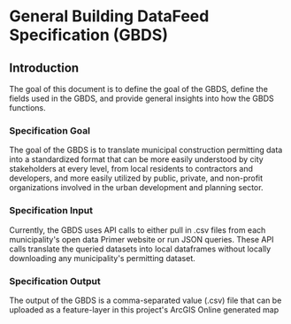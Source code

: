 # **General Building DataFeed Specification (GBDS)**

## **Introduction**

The goal of this document is to define the goal of the GBDS, define the fields used in the GBDS, and provide general insights into how the GBDS functions.

### **Specification Goal**

The goal of the GBDS is to translate municipal construction permitting data into a standardized format that can be more easily understood by city stakeholders at every level, from local residents to contractors and developers, and more easily utilized by public, private, and non-profit organizations involved in the urban development and planning sector.

### **Specification Input**

Currently, the GBDS uses API calls to either pull in .csv files from each municipality's open data Primer website or run JSON queries. These API calls translate the queried datasets into local dataframes without locally downloading any municipality's permitting dataset.

### **Specification Output**

The output of the GBDS is a comma-separated value (.csv) file that can be uploaded as a feature-layer in this project's ArcGIS Online generated map
